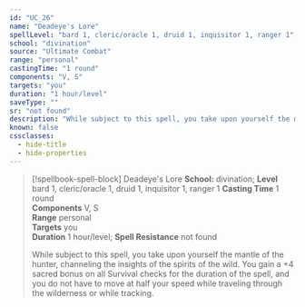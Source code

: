 ```yaml
---
id: "UC_26"
name: "Deadeye's Lore"
spellLevel: "bard 1, cleric/oracle 1, druid 1, inquisitor 1, ranger 1"
school: "divination"
source: "Ultimate Combat"
range: "personal"
castingTime: "1 round"
components: "V, S"
targets: "you"
duration: "1 hour/level"
saveType: ""
sr: "not found"
description: "While subject to this spell, you take upon yourself the mantle of the hunter, channeling the insights of the spirits of the wild. You gain a +4 sacred bonus on all Survival checks for the duration of the spell, and you do not have to move at half your speed while traveling through the wilderness or while tracking."
known: false
cssclasses:
  - hide-title
  - hide-properties
---
```


> [!spellbook-spell-block] Deadeye's Lore
> **School:** divination; **Level** bard 1, cleric/oracle 1, druid 1, inquisitor 1, ranger 1
> **Casting Time** 1 round  
> **Components** V, S  
> **Range** personal  
> **Targets** you  
> **Duration** 1 hour/level; **Spell Resistance** not found
> 
> While subject to this spell, you take upon yourself the mantle of the hunter, channeling the insights of the spirits of the wild. You gain a +4 sacred bonus on all Survival checks for the duration of the spell, and you do not have to move at half your speed while traveling through the wilderness or while tracking.